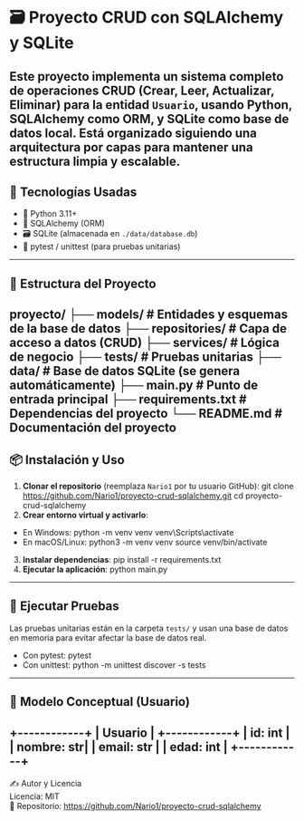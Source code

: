 # 🗃️ Proyecto CRUD con SQLAlchemy y SQLite
Este proyecto implementa un sistema completo de operaciones CRUD (Crear, Leer, Actualizar, Eliminar) para la entidad `Usuario`, usando Python, SQLAlchemy como ORM, y SQLite como base de datos local. Está organizado siguiendo una arquitectura por capas para mantener una estructura limpia y escalable.
---
## 🚀 Tecnologías Usadas
- 🐍 Python 3.11+
- 🧮 SQLAlchemy (ORM)
- 🗃️ SQLite (almacenada en `./data/database.db`)
- 🧪 pytest / unittest (para pruebas unitarias)
---
## 🧱 Estructura del Proyecto
proyecto/
├── models/             # Entidades y esquemas de la base de datos
├── repositories/       # Capa de acceso a datos (CRUD)
├── services/           # Lógica de negocio
├── tests/              # Pruebas unitarias
├── data/               # Base de datos SQLite (se genera automáticamente)
├── main.py             # Punto de entrada principal
├── requirements.txt    # Dependencias del proyecto
└── README.md           # Documentación del proyecto
---
## 📦 Instalación y Uso
1. **Clonar el repositorio** (reemplaza `Nario1` por tu usuario GitHub):
git clone https://github.com/Nario1/proyecto-crud-sqlalchemy.git
cd proyecto-crud-sqlalchemy
2. **Crear entorno virtual y activarlo**:
- En Windows:
python -m venv venv
venv\Scripts\activate
- En macOS/Linux:
python3 -m venv venv
source venv/bin/activate
3. **Instalar dependencias**:
pip install -r requirements.txt
4. **Ejecutar la aplicación**:
python main.py
---
## 🧪 Ejecutar Pruebas
Las pruebas unitarias están en la carpeta `tests/` y usan una base de datos en memoria para evitar afectar la base de datos real.
- Con pytest:
pytest
- Con unittest:
python -m unittest discover -s tests
---
## 🧭 Modelo Conceptual (Usuario)
+------------+
|  Usuario   |
+------------+
| id: int    |
| nombre: str|
| email: str |
| edad: int  |
+------------+
---
✍️ Autor y Licencia  
Licencia: MIT  
🔗 Repositorio: https://github.com/Nario1/proyecto-crud-sqlalchemy
